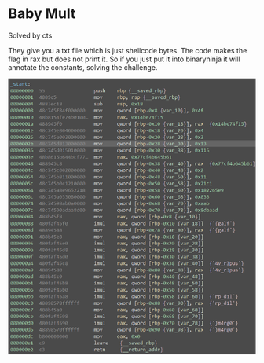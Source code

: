 # Baby Mult

Solved by cts

They give you a txt file which is just shellcode bytes. The code makes the flag in rax but does not print it. So if you just put it into binaryninja it will annotate the constants, solving the challenge.

![lol.png](lol.png)
